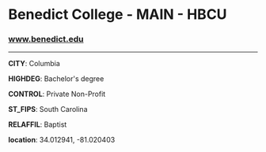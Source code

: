 # Benedict College - MAIN - HBCU
### www.benedict.edu
---
**CITY**: Columbia

**HIGHDEG**: Bachelor's degree

**CONTROL**: Private Non-Profit

**ST_FIPS**: South Carolina

**RELAFFIL**: Baptist

**location**: 34.012941, -81.020403